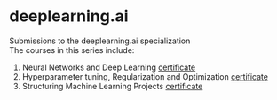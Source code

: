 # deeplearning.ai
Submissions to the deeplearning.ai specialization  
The courses in this series include:
1. Neural Networks and Deep Learning [certificate](https://www.coursera.org/account/accomplishments/verify/G7BWGP9QRM27)
2. Hyperparameter tuning, Regularization and Optimization [certificate](https://www.coursera.org/account/accomplishments/verify/YN49PTQCJ3TV)
3. Structuring Machine Learning Projects [certificate](https://www.coursera.org/account/accomplishments/certificate/BWWB38P66T7N)
